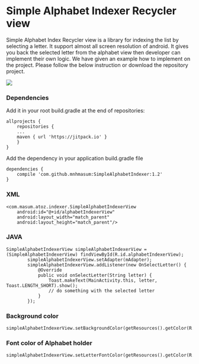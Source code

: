 # Simple Alphabet Indexer Recycler view
Simple Alphabet Index Recycler view is a library for indexing the list by selecting a letter. It support almost all screen resolution of android. It gives you back the selected letter from the alphabet view then developer can implement their own logic. We have given an example how to implement on the project. Please follow the below instruction or download the repository project.

![](https://media.giphy.com/media/3o7WIKTVGEXAwBpi6Y/giphy.gif)


### Dependencies
Add it in your root build.gradle at the end of repositories:
```
allprojects {
    repositories {
	...
	maven { url 'https://jitpack.io' }
    }
}
```

Add the dependency in your application build.gradle file
```
dependencies {
    compile 'com.github.mnhmasum:SimpleAlphabetIndexer:1.2'
}

```

### XML
```
<com.masum.atoz.indexer.SimpleAlphabetIndexerView
    android:id="@+id/alphabetIndexerView"
    android:layout_width="match_parent"
    android:layout_height="match_parent"/>

```

### JAVA
```
SimpleAlphabetIndexerView simpleAlphabetIndexerView = (SimpleAlphabetIndexerView) findViewById(R.id.alphabetIndexerView);
        simpleAlphabetIndexerView.setAdapter(mAdapter);
        simpleAlphabetIndexerView.addListener(new OnSelectLetter() {
            @Override
            public void onSelectLetter(String letter) {
                Toast.makeText(MainActivity.this, letter, Toast.LENGTH_SHORT).show();
                // do something with the selected letter
            }
        });

```
### Background color
```
simpleAlphabetIndexerView.setBackgroundColor(getResources().getColor(R.color.colorPrimaryDark));
```
### Font color of Alphabet holder
```
simpleAlphabetIndexerView.setLetterFontColor(getResources().getColor(R.color.white))
```



